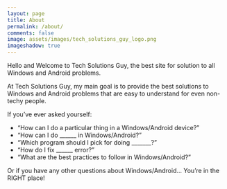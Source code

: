 ```yaml
---
layout: page
title: About 
permalink: /about/
comments: false
image: assets/images/tech_solutions_guy_logo.png
imageshadow: true
---
```


Hello and Welcome to Tech Solutions Guy, the best site for solution to all Windows and Android problems.

At Tech Solutions Guy, my main goal is to provide the best solutions to Windows and Android problems that are easy to understand for even non-techy people.

If you’ve ever asked yourself:

* “How can I do a particular thing in a Windows/Android device?”
* “How can I do ______ in Windows/Android?”
* “Which program should I pick for doing _______?”
* “How do I fix ______ error?”
* “What are the best practices to follow in Windows/Android?”

Or if you have any other questions about Windows/Android… You’re in the RIGHT place!
